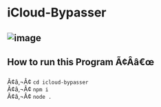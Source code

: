 # iCloud-Bypasser
![image](https://i.postimg.cc/Vkk2PNDg/New-Project.png)
-
## How to run this Program Ã¢Ââ€œ
Ã¢â‚¬Â¢ ```cd icloud-bypasser```
<br>
Ã¢â‚¬Â¢ ```npm i```
<br>
Ã¢â‚¬Â¢ ```node .```
 
